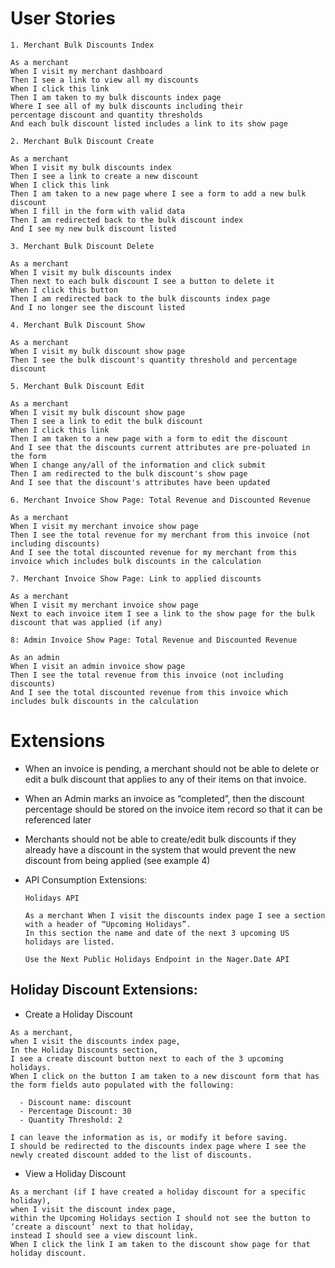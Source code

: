 
# User Stories

```
1. Merchant Bulk Discounts Index

As a merchant
When I visit my merchant dashboard
Then I see a link to view all my discounts
When I click this link
Then I am taken to my bulk discounts index page
Where I see all of my bulk discounts including their
percentage discount and quantity thresholds
And each bulk discount listed includes a link to its show page
```

```
2. Merchant Bulk Discount Create

As a merchant
When I visit my bulk discounts index
Then I see a link to create a new discount
When I click this link
Then I am taken to a new page where I see a form to add a new bulk discount
When I fill in the form with valid data
Then I am redirected back to the bulk discount index
And I see my new bulk discount listed
```

```
3. Merchant Bulk Discount Delete

As a merchant
When I visit my bulk discounts index
Then next to each bulk discount I see a button to delete it
When I click this button
Then I am redirected back to the bulk discounts index page
And I no longer see the discount listed
```

```
4. Merchant Bulk Discount Show

As a merchant
When I visit my bulk discount show page
Then I see the bulk discount's quantity threshold and percentage discount
```

```
5. Merchant Bulk Discount Edit

As a merchant
When I visit my bulk discount show page
Then I see a link to edit the bulk discount
When I click this link
Then I am taken to a new page with a form to edit the discount
And I see that the discounts current attributes are pre-poluated in the form
When I change any/all of the information and click submit
Then I am redirected to the bulk discount's show page
And I see that the discount's attributes have been updated
```

```
6. Merchant Invoice Show Page: Total Revenue and Discounted Revenue

As a merchant
When I visit my merchant invoice show page
Then I see the total revenue for my merchant from this invoice (not including discounts)
And I see the total discounted revenue for my merchant from this invoice which includes bulk discounts in the calculation
```

```
7. Merchant Invoice Show Page: Link to applied discounts

As a merchant
When I visit my merchant invoice show page
Next to each invoice item I see a link to the show page for the bulk discount that was applied (if any)
```

```
8: Admin Invoice Show Page: Total Revenue and Discounted Revenue

As an admin
When I visit an admin invoice show page
Then I see the total revenue from this invoice (not including discounts)
And I see the total discounted revenue from this invoice which includes bulk discounts in the calculation
```

# Extensions

  - When an invoice is pending, a merchant should not be able to delete or edit a bulk discount that applies to any of their items on that invoice.
  - When an Admin marks an invoice as “completed”, then the discount percentage should be stored on the invoice item record so that it can be referenced later

  - Merchants should not be able to create/edit bulk discounts if they already have a discount in the system that would prevent the new discount from being applied (see example 4)


  * API Consumption Extensions: 
    ```
    Holidays API

    As a merchant When I visit the discounts index page I see a section with a header of “Upcoming Holidays”.
    In this section the name and date of the next 3 upcoming US holidays are listed.

    Use the Next Public Holidays Endpoint in the Nager.Date API
    ```

## Holiday Discount Extensions:

* Create a Holiday Discount

```
As a merchant, 
when I visit the discounts index page, 
In the Holiday Discounts section, 
I see a create discount button next to each of the 3 upcoming holidays. 
When I click on the button I am taken to a new discount form that has the form fields auto populated with the following:

  - Discount name: discount 
  - Percentage Discount: 30 
  - Quantity Threshold: 2

I can leave the information as is, or modify it before saving. 
I should be redirected to the discounts index page where I see the newly created discount added to the list of discounts.
```

* View a Holiday Discount

```
As a merchant (if I have created a holiday discount for a specific holiday), 
when I visit the discount index page, 
within the Upcoming Holidays section I should not see the button to ‘create a discount’ next to that holiday, 
instead I should see a view discount link. 
When I click the link I am taken to the discount show page for that holiday discount. 
```

